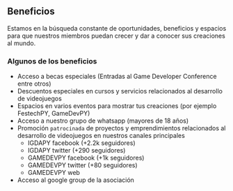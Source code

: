 ## Beneficios

Estamos en la búsqueda constante de oportunidades, beneficios y espacios para que nuestros miembros puedan crecer y dar a conocer sus creaciones al mundo.

### Algunos de los beneficios

- Acceso a becas especiales (Entradas al Game Developer Conference entre otros)
- Descuentos especiales en cursos y servicios relacionados al desarrollo de videojuegos
- Espacios en varios eventos para mostrar tus creaciones (por ejemplo FestechPY, GameDevPY)
- Acceso a nuestro grupo de whatsapp (mayores de 18 años)
- Promoción `patrocinada` de proyectos y emprendimientos relacionados al desarrollo de videojuegos en nuestros canales principales 
	- IGDAPY facebook (+2.2k seguidores)
	- IGDAPY twitter (+290 seguidores)
	- GAMEDEVPY facebook (+1k seguidores)
	- GAMEDEVPY twitter (+80 seguidores)
	- GAMEDEVPY web
- Acceso al google group de la asociación
